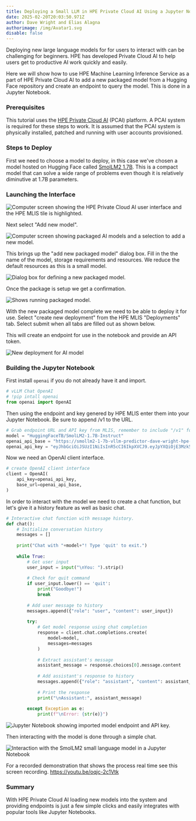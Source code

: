 ```yaml
---
title: Deploying a Small LLM in HPE Private Cloud AI Using a Jupyter Notebook
date: 2025-02-20T20:03:50.971Z
author: Dave Wright and Elias Alagna
authorimage: /img/Avatar1.svg
disable: false
---
```

Deploying new large language models for for users to interact with can be challenging for beginners. HPE has developed Private Cloud AI to help users get to productive AI work quickly and easily. 

Here we will show how to use HPE Machine Learning Inference Service as a part of HPE Private Cloud AI to add a new packaged model from a Hugging Face repository and create an endpoint to query the model. This is done in a Jupyter Notebook.

### Prerequisites

This tutorial uses the [HPE Private Cloud AI](https://www.hpe.com/us/en/private-cloud-ai.html) (PCAI) platform. A PCAI system is required for these steps to work. It is assumed that the PCAI system is physically installed, patched and running with user accounts provisioned.

### Steps to Deploy

First we need to choose a model to deploy, in this case we've chosen a model hosted on Hugging Face called [SmolLM2 1.7B](https://huggingface.co/HuggingFaceTB/SmolLM2-1.7B-Instruct). This is a compact model that can solve a wide range of problems even though it is relatively diminutive at 1.7B parameters.

### Launching the Interface

![Computer screen showing the HPE Private Cloud AI user interface and the HPE MLIS tile is highlighted.](/img/mlis.png)

Next select "Add new model".

![Computer screen showing packaged AI models and a selection to add a new model.](/img/new-model.png)

This brings up the "add new packaged model" dialog box. Fill in the the name of the model, storage requirements and resources. We reduce the default resources as this is a small model.

![Dialog box for defining a new packaged model.](/img/define-parameters.png)

Once the package is setup we get a confirmation.

![Shows running packaged model.](/img/package-running.png)

With the new packaged model complete we need to be able to deploy it for use. Select "create new deployment" from the HPE MLIS "Deployments" tab. Select submit when all tabs are filled out as shown below.

This will create an endpoint for use in the notebook and provide an API token.

![New deployment for AI model](/img/new-deployment.png)

### Building the Jupyter Notebook

First install `openai` if you do not already have it and import.

```python
# vLLM Chat OpenAI
# !pip intall openai
from openai import OpenAI
```

Then using the endpoint and key genered by HPE MLIS enter them into your Jupyter Notebook. Be sure to append /v1 to the URL.

```python
# Grab endpoint URL and API key from MLIS, remember to include "/v1" for latest version of the OpenAI-compatible API
model = "HuggingFaceTB/SmolLM2-1.7B-Instruct"
openai_api_base = "https://smollm2-1-7b-vllm-predictor-dave-wright-hpe-1073f7cd.hpepcai-ingress.pcai.hpecic.net/v1"
openai_api_key = "eyJhbGciOiJSUzI1NiIsInR5cCI6IkpXVCJ9.eyJpYXQiOjE3Mzk5MzgzMzAsImlzcyI6ImFpb2xpQGhwZS5jb20iLCJzdWIiOiI5MjNhM2JhOC1mMGU4LTQxOTQtODNkMS05ZWY4NzNjZGYxOWYiLCJ1c2VyIjoiZGF2ZS53cmlnaHQtaHBlLmNvbSJ9.YwH9gGPxTWxy4RSdjnQA9-U3_u7P0OIcarqw25DV8bOiftU1L4IvvyERHspj2lMGtZWbff1F3uh84wjAePHaHDcDTLoGtq6gJYwo_qRU03xV8Q2lwBetCCLUE4OHqS608gjJ-j1SLyqwxFxlXkqMOtnBY5_nswlAwCzHV28P8u8XxxfWuXFmoJpSA1egCWVVfEoTuK8CTz9kUJJ5opSp6m8qdqJmC2qxH0igcpKmL2H_MZ-62UHfEf240VRtc0DRNlOjeCoDM79aVPs3SjCtGeVkeEHimJwJbfGFIcu3LibX3QjbABUzWb5BPPZjzyEYUVM5ak12_sJ8j1mUW-r0sA"
```

Now we need an OpenAI client interface.

```python
# create OpenAI client interface
client = OpenAI(
    api_key=openai_api_key,
    base_url=openai_api_base,
)
```

In order to interact with the model we need to create a chat function, but let's give it a history feature as well as basic chat.

```python
# Interactive chat function with message history. 
def chat():
    # Initialize conversation history
    messages = []
    
    print("Chat with "+model+"! Type 'quit' to exit.")
    
    while True:
        # Get user input
        user_input = input("\nYou: ").strip()
        
        # Check for quit command
        if user_input.lower() == 'quit':
            print("Goodbye!")
            break
        
        # Add user message to history
        messages.append({"role": "user", "content": user_input})
        
        try:
            # Get model response using chat completion
            response = client.chat.completions.create(
                model=model,
                messages=messages
            )
            
            # Extract assistant's message
            assistant_message = response.choices[0].message.content
            
            # Add assistant's response to history
            messages.append({"role": "assistant", "content": assistant_message})
            
            # Print the response
            print("\nAssistant:", assistant_message)
            
        except Exception as e:
            print(f"\nError: {str(e)}")
```

![Jupyter Notebook showing imported model endpoint and API key.](/img/jupyter.png)

Then interacting with the model is done through a simple chat.

![Interaction with the SmolLM2 small language model in a Jupyter Notebook](/img/chat-interface.png)

For a recorded demonstration that shows the process real time see this screen recording. <https://youtu.be/oqjc-2c1Vtk>

### Summary

With HPE Private Cloud AI loading new models into the system and providing endpoints is just a few simple clicks and easily integrates with popular tools like Jupyter Notebooks.